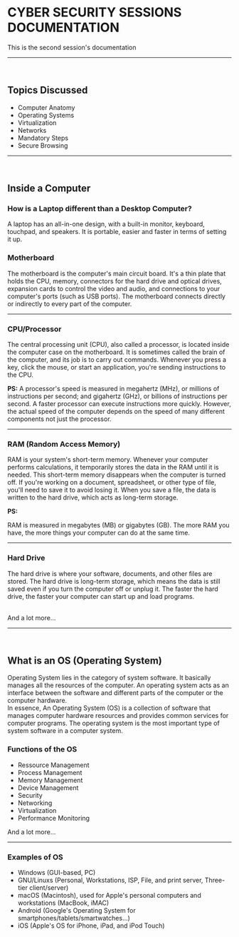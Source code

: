 <!DOCTYPE html>
<html lang="en">
<head>
    <meta charset="UTF-8">
    <meta name="viewport" content="width=device-width, initial-scale=1.0">
    <style>
        body{
            justify-content: center;
            align-items: center;
        }
    </style>
</head>
<body>
    <h1>CYBER SECURITY SESSIONS DOCUMENTATION</h1>
    <p>
        This is the second session's documentation
    </p>
    <hr>
    <br>
    <h2>Topics Discussed</h2>
    <ul>
        <li>Computer Anatomy</li>
        <li>Operating Systems</li>
        <li>Virtualization</li>
        <li>Networks</li>
        <li>Mandatory Steps</li>
        <li>Secure Browsing</li>
    </ul>
    <hr style="color: darkred;">
    <br>
    <h2>Inside a Computer</h2>
    <h3>How is a <b>Laptop</b> different than a <b>Desktop Computer</b>?</h3>
    <p>
        A laptop has an all-in-one design, with a built-in monitor, keyboard, touchpad, and speakers. It is portable, easier and faster
        in terms of setting it up.
    </p>
    <h3>Motherboard</h3>
    <p>
        The motherboard is the computer's main circuit board. It's a thin plate that holds the CPU, memory, connectors for the hard drive 
        and optical drives, expansion cards to control the video and audio, and connections to your computer's ports (such as USB ports). 
        The motherboard connects directly or indirectly to every part of the computer.
    </p>
    <hr>
    <h3>CPU/Processor</h3>
    <p>
        The central processing unit (CPU), also called a processor, is located inside the computer case on the motherboard. It is sometimes 
        called the brain of the computer, and its job is to carry out commands. Whenever you press a key, click the mouse, or start an 
        application, you're sending instructions to the CPU.
    </p>
    <p>
        <b>PS:</b>
        A processor's speed is measured in megahertz (MHz), or millions of instructions per second; and gigahertz (GHz), or billions of 
        instructions per second. A faster processor can execute instructions more quickly. However, the actual speed of the computer depends 
        on the speed of many different components not just the processor.
    </p>
    <hr>
    <h3>RAM (Random Access Memory)</h3>
    <p>
        RAM is your system's short-term memory. Whenever your computer performs calculations, it temporarily stores the data in the RAM until 
        it is needed.
        This short-term memory disappears when the computer is turned off. If you're working on a document, spreadsheet, or other type of file,
        you'll need to save it to avoid losing it. When you save a file, the data is written to the hard drive, which acts as long-term storage.
    </p>
    <p>
        <b>PS:</b>
        <p>
            RAM is measured in megabytes (MB) or gigabytes (GB). The more RAM you have, the more things your computer can do at the same time.
        </p>
    </p>
    <hr>
    <h3>Hard Drive</h3>
    <p>
        The hard drive is where your software, documents, and other files are stored. The hard drive is long-term storage, which means the data 
        is still saved even if you turn the computer off or unplug it.
        The faster the hard drive, the faster your computer can start up and load programs.
    </p>
    <br>
    And a lot more...
    <hr style="color: darkred;">
    <br>
    <h2>What is an OS (Operating System)</h2>
    <p>
        Operating System lies in the category of system software. It basically manages all the resources of the computer. An operating system acts 
        as an interface between the software and different parts of the computer or the computer hardware.
        <br>
        In essence, An Operating System (OS) is a collection of software that manages computer hardware resources and provides common services for 
        computer programs. The operating system is the most important type of system software in a computer system.
    </p>
    <h3>Functions of the OS</h3>
    <ul>
        <li>Ressource Management</li>
        <li>Process Management</li>
        <li>Memory Management</li>
        <li>Device Management</li>
        <li>Security</li>
        <li>Networking</li>
        <li>Virtualization</li>
        <li>Performance Monitoring</li>
    </ul>
    And a lot more...
    <hr>
    <h3>Examples of OS</h3>
    <ul>
        <li>Windows (GUI-based, PC)</li>
        <li>GNU/Linuxs (Personal, Workstations, ISP, File, and print server, Three-tier client/server)</li>
        <li>macOS (Macintosh), used for Apple's personal computers and workstations (MacBook, iMAC)</li>
        <li>Android (Google's Operating System for smartphones/tablets/smartwatches...)</li>
        <li>iOS (Apple's OS for iPhone, iPad, and iPod Touch)</li>
    </ul>
</body>
</html>
